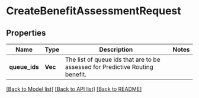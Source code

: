 # CreateBenefitAssessmentRequest

## Properties

Name | Type | Description | Notes
------------ | ------------- | ------------- | -------------
**queue_ids** | **Vec<String>** | The list of queue ids that are to be assessed for Predictive Routing benefit. | 

[[Back to Model list]](../README.md#documentation-for-models) [[Back to API list]](../README.md#documentation-for-api-endpoints) [[Back to README]](../README.md)



